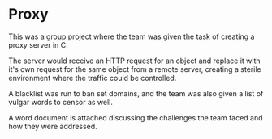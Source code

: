 # Proxy

This was a group project where the team was given the task of creating a proxy server in C.  

The server would receive an HTTP request for an object and replace it with it's own request for the same object from a remote server, creating a sterile environment where the traffic could be controlled.  

A blacklist was run to ban set domains, and the team was also given a list of vulgar words to censor as well.

A word document is attached discussing the challenges the team faced and how they were addressed.
